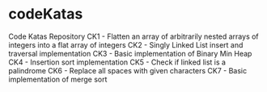 # codeKatas
Code Katas Repository
CK1 - Flatten an array of arbitrarily nested arrays of integers into a flat array of integers
CK2 - Singly Linked List insert and traversal implementation 
CK3 - Basic implementation of Binary Min Heap
CK4 - Insertion sort implementation
CK5 - Check if linked list is a palindrome
CK6 - Replace all spaces with given characters
CK7 - Basic implementation of merge sort
